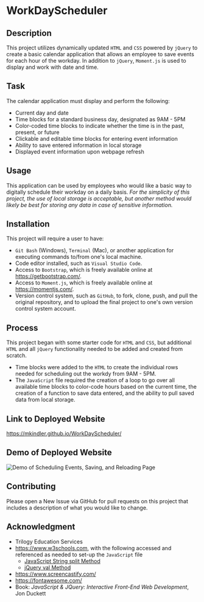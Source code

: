 # WorkDayScheduler

## Description

This project utilizes dynamically updated `HTML` and `CSS` powered by `jQuery` to create a basic calendar application that allows an employee to save events for each hour of the workday.  In addition to `jQuery`, `Moment.js` is used to display and work with date and time.

## Task

The calendar application must display and perform the following:
* Current day and date
* Time blocks for a standard business day, designated as 9AM - 5PM
* Color-coded time blocks to indicate whether the time is in the past, present, or future
* Clickable and editable time blocks for entering event information
* Ability to save entered information in local storage
* Displayed event information upon webpage refresh

## Usage

This application can be used by employees who would like a basic way to digitally schedule their workday on a daily basis.  <i>For the simplicity of this project, the use of local storage is acceptable, but another method would likely be best for storing any data in case of sensitive information.</i>

## Installation

This project will require a user to have:
* `Git Bash` (Windows), `Terminal` (Mac), or another application for executing commands to/from one's local machine.
* Code editor installed, such as `Visual Studio Code`.
* Access to `Bootstrap`, which is freely available online at https://getbootstrap.com/.
* Access to `Moment.js`, which is freely available online at https://momentjs.com/.
* Version control system, such as `GitHub`, to fork, clone, push, and pull the original repository, and to upload the final project to one's own version control system account.

## Process

This project began with some starter code for `HTML` and `CSS`, but additional `HTML` and all `jQuery` functionality needed to be added and created from scratch.

* Time blocks were added to the `HTML` to create the individual rows needed for scheduling out the workdy from 9AM - 5PM.
* The `JavaScript` file required the creation of a loop to go over all available time blocks to color-code hours based on the current time, the creation of a function to save data entered, and the ability to pull saved data from local storage.

## Link to Deployed Website
https://mkindler.github.io/WorkDayScheduler/

## Demo of Deployed Website
![Demo of Scheduling Events, Saving, and Reloading Page](work-day-scheduler-demo.gif)

## Contributing

Please open a New Issue via GitHub for pull requests on this project that includes a description of what you would like to change.

## Acknowledgment

* Trilogy Education Services
* https://www.w3schools.com, with the following accessed and referenced as needed to set-up the `JavaScript` file
    * [JavaScript String split Method](https://www.w3schools.com/jsref/jsref_split.asp)
    * [jQuery val Method](https://www.w3schools.com/jquery/html_val.asp)
* https://www.screencastify.com/
* https://fontawesome.com/
* Book:  <i>JavaScript & JQuery:  Interactive Front-End Web Development</i>, Jon Duckett